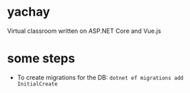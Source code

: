 # yachay
Virtual classroom written on ASP.NET Core and Vue.js

# some steps
- To create migrations for the DB: `dotnet ef migrations add InitialCreate`